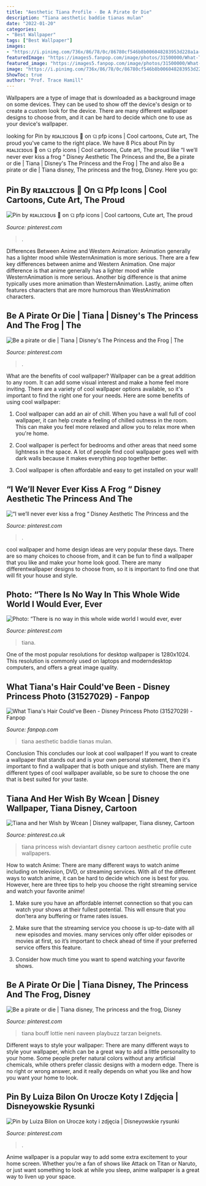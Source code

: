 ```yaml
---
title: "Aesthetic Tiana Profile - Be A Pirate Or Die"
description: "Tiana aesthetic baddie tianas mulan"
date: "2022-01-20"
categories:
- "Best Wallpaper"
tags: ["Best Wallpaper"]
images:
- "https://i.pinimg.com/736x/86/78/0c/86780cf546b8b006048283953d228a1a--disney-fun-disney-stuff.jpg"
featuredImage: "https://images5.fanpop.com/image/photos/31500000/What-Tiana-s-Hair-Could-ve-Been-disney-princess-31527029-500-485.jpg"
featured_image: "https://images5.fanpop.com/image/photos/31500000/What-Tiana-s-Hair-Could-ve-Been-disney-princess-31527029-500-485.jpg"
image: "https://i.pinimg.com/736x/86/78/0c/86780cf546b8b006048283953d228a1a--disney-fun-disney-stuff.jpg"
ShowToc: true
author: "Prof. Trace Hamill"
---
```



Wallpapers are a type of image that is downloaded as a background image on some devices. They can be used to show off the device's design or to create a custom look for the device. There are many different wallpaper designs to choose from, and it can be hard to decide which one to use as your device's wallpaper.

	

		
looking for Pin by ʀɪᴀʟɪᴄɪᴏᴜs 💋 on ଘ pfp icons | Cool cartoons, Cute art, The proud you've came to the right place. We have 8 Pics about Pin by ʀɪᴀʟɪᴄɪᴏᴜs 💋 on ଘ pfp icons | Cool cartoons, Cute art, The proud like “I we’ll never ever kiss a frog “ Disney Aesthetic The Princess and the, Be a pirate or die | Tiana | Disney&#039;s The Princess and the Frog | The and also Be a pirate or die | Tiana disney, The princess and the frog, Disney. Here you go:
		
    
## Pin By ʀɪᴀʟɪᴄɪᴏᴜs 💋 On ଘ Pfp Icons | Cool Cartoons, Cute Art, The Proud

<img loading=lazy src="https://i.pinimg.com/736x/9a/ea/2c/9aea2ca4f904a5a1f4569745f81db25e.jpg" onerror="this.onerror=null;this.src='https://tse3.mm.bing.net/th?id=OIP.QLZyjSsU-o5FoHewqY9uOQHaHa&amp;pid=15.1';" alt="Pin by ʀɪᴀʟɪᴄɪᴏᴜs 💋 on ଘ pfp icons | Cool cartoons, Cute art, The proud">

_Source: pinterest.com_

>. 

	

Differences Between Anime and Western Animation: Animation generally has a lighter mood while WesternAnimation is more serious.
There are a few key differences between anime and Western Animation. One major difference is that anime generally has a lighter mood while WesternAnimation is more serious. Another big difference is that anime typically uses more animation than WesternAnimation. Lastly, anime often features characters that are more humorous than WestAnimation characters.

    
## Be A Pirate Or Die | Tiana | Disney&#039;s The Princess And The Frog | The

<img loading=lazy src="https://i.pinimg.com/736x/71/be/91/71be912e8c62af7877ae69651a155092--tiana-disney-pirate.jpg" onerror="this.onerror=null;this.src='https://tse3.mm.bing.net/th?id=OIP.y11LWe-b8NzVsHryta5jnQAAAA&amp;pid=15.1';" alt="Be a pirate or die | Tiana | Disney&#039;s The Princess and the Frog | The">

_Source: pinterest.com_

>. 

	

What are the benefits of cool wallpaper?
Wallpaper can be a great addition to any room. It can add some visual interest and make a home feel more inviting. There are a variety of cool wallpaper options available, so it's important to find the right one for your needs. Here are some benefits of using cool wallpaper: 
1. Cool wallpaper can add an air of chill. When you have a wall full of cool wallpaper, it can help create a feeling of chilled outness in the room. This can make you feel more relaxed and allow you to relax more when you're home. 

2. Cool wallpaper is perfect for bedrooms and other areas that need some lightness in the space. A lot of people find cool wallpaper goes well with dark walls because it makes everything pop together better. 

3. Cool wallpaper is often affordable and easy to get installed on your wall!

    
## “I We’ll Never Ever Kiss A Frog “ Disney Aesthetic The Princess And The

<img loading=lazy src="https://i.pinimg.com/736x/d8/8a/1f/d88a1f229667e02e606781d7430590cb.jpg" onerror="this.onerror=null;this.src='https://tse1.mm.bing.net/th?id=OIP.nAkFqgYWrhtOaMyjAQmeIwHaHh&amp;pid=15.1';" alt="“I we’ll never ever kiss a frog “ Disney Aesthetic The Princess and the">

_Source: pinterest.com_

>. 

	

cool wallpaper and home design ideas are very popular these days. There are so many choices to choose from, and it can be fun to find a wallpaper that you like and make your home look good. There are many differentwallpaper designs to choose from, so it is important to find one that will fit your house and style.

    
## Photo: “There Is No Way In This Whole Wide World I Would Ever, Ever

<img loading=lazy src="https://i.pinimg.com/736x/51/4c/87/514c87e74e3d667be748614256be4e9a--little-princess-princess-tiana.jpg" onerror="this.onerror=null;this.src='https://tse2.mm.bing.net/th?id=OIP.vhHDfZn7u-at9KcJ--yTpQHaEH&amp;pid=15.1';" alt="Photo: “There is no way in this whole wide world I would ever, ever">

_Source: pinterest.com_

>tiana. 

	

One of the most popular resolutions for desktop wallpaper is 1280x1024. This resolution is commonly used on laptops and moderndesktop computers, and offers a great image quality.

    
## What Tiana&#039;s Hair Could&#039;ve Been - Disney Princess Photo (31527029) - Fanpop

<img loading=lazy src="https://images5.fanpop.com/image/photos/31500000/What-Tiana-s-Hair-Could-ve-Been-disney-princess-31527029-500-485.jpg" onerror="this.onerror=null;this.src='https://tse2.mm.bing.net/th?id=OIP.Gf77QyDPcct47GUGgu2KmwHaHL&amp;pid=15.1';" alt="What Tiana&#039;s Hair Could&#039;ve Been - Disney Princess Photo (31527029) - Fanpop">

_Source: fanpop.com_

>tiana aesthetic baddie tianas mulan. 

	

Conclusion
This concludes our look at cool wallpaper! If you want to create a wallpaper that stands out and is your own personal statement, then it's important to find a wallpaper that is both unique and stylish. There are many different types of cool wallpaper available, so be sure to choose the one that is best suited for your taste.

    
## Tiana And Her Wish By Wcean | Disney Wallpaper, Tiana Disney, Cartoon

<img loading=lazy src="https://i.pinimg.com/736x/76/69/ac/7669acc22bdb952419415dfecb3ba5e6.jpg" onerror="this.onerror=null;this.src='https://tse4.mm.bing.net/th?id=OIP.-_4bkHhz2DfWv-f8gYLx-wHaLV&amp;pid=15.1';" alt="Tiana and her Wish by Wcean | Disney wallpaper, Tiana disney, Cartoon">

_Source: pinterest.co.uk_

>tiana princess wish deviantart disney cartoon aesthetic profile cute wallpapers. 

	

How to watch Anime: There are many different ways to watch anime including on television, DVD, or streaming services.
With all of the different ways to watch anime, it can be hard to decide which one is best for you. However, here are three tips to help you choose the right streaming service and watch your favorite anime!
1. Make sure you have an affordable internet connection so that you can watch your shows at their fullest potential. This will ensure that you don’tera any buffering or frame rates issues.

2. Make sure that the streaming service you choose is up-to-date with all new episodes and movies. many services only offer older episodes or movies at first, so it’s important to check ahead of time if your preferred service offers this feature.

3. Consider how much time you want to spend watching your favorite shows.

    
## Be A Pirate Or Die | Tiana Disney, The Princess And The Frog, Disney

<img loading=lazy src="https://i.pinimg.com/736x/86/78/0c/86780cf546b8b006048283953d228a1a--disney-fun-disney-stuff.jpg" onerror="this.onerror=null;this.src='https://tse2.mm.bing.net/th?id=OIP.W6t5mN32VW8X6hGWJKnMVgHaNJ&amp;pid=15.1';" alt="Be a pirate or die | Tiana disney, The princess and the frog, Disney">

_Source: pinterest.com_

>tiana bouff lottie neni naveen playbuzz tarzan beignets. 

	

Different ways to style your wallpaper:
There are many different ways to style your wallpaper, which can be a great way to add a little personality to your home. Some people prefer natural colors without any artificial chemicals, while others prefer classic designs with a modern edge. There is no right or wrong answer, and it really depends on what you like and how you want your home to look.

    
## Pin By Luiza Bilon On Urocze Koty I Zdjęcia | Disneyowskie Rysunki

<img loading=lazy src="https://i.pinimg.com/736x/80/38/69/803869028157a86db13b33d0779ef169.jpg" onerror="this.onerror=null;this.src='https://tse4.mm.bing.net/th?id=OIP.Q99SxhjMABwyehKCcWn6tAHaLH&amp;pid=15.1';" alt="Pin by Luiza Bilon on Urocze koty i zdjęcia | Disneyowskie rysunki">

_Source: pinterest.com_

>. 

	

Anime wallpaper is a popular way to add some extra excitement to your home screen. Whether you’re a fan of shows like Attack on Titan or Naruto, or just want something to look at while you sleep, anime wallpaper is a great way to liven up your space.

